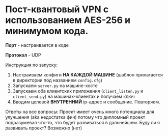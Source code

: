 # Пост-квантовый VPN с использованием AES-256 и минимумом кода.

**Порт** - настраивается в коде

**Протокол** - UDP

Инструкция по запуску:
1. Настраиваем конфиги **НА КАЖДОЙ МАШИНЕ** (шаблон прилагается в директории под названием `config.cfg`)
2. Запускаем `server.py` на машине-хосте
3. Запускаем оба клиентских приложения (`client_listen.py` и `client_send.py`) на машинах-клиентах и получаем ключ
4. Вводим целевой **ВНУТРЕННИЙ** ip-адрес и сообщение. Повторяем.

Ответы на все вопросы:
Проект имеет очень много потенциала для улучшения (aka недостатка фич) потому что дипломный проект подразумевал что-то, что будет развиваться в дальнейшем.
Буду ли я развивать проект? Возможно (нет)
